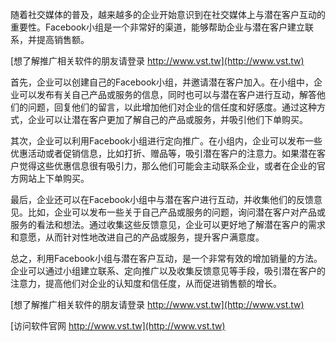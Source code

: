 随着社交媒体的普及，越来越多的企业开始意识到在社交媒体上与潜在客户互动的重要性。Facebook小组是一个非常好的渠道，能够帮助企业与潜在客户建立联系，并提高销售额。

[想了解推广相关软件的朋友请登录 http://www.vst.tw](http://www.vst.tw)

首先，企业可以创建自己的Facebook小组，并邀请潜在客户加入。在小组中，企业可以发布有关自己产品或服务的信息，同时也可以与潜在客户进行互动，解答他们的问题，回复他们的留言，以此增加他们对企业的信任度和好感度。通过这种方式，企业可以让潜在客户更加了解自己的产品或服务，并吸引他们下单购买。

其次，企业可以利用Facebook小组进行定向推广。在小组内，企业可以发布一些优惠活动或者促销信息，比如打折、赠品等，吸引潜在客户的注意力。如果潜在客户觉得这些优惠信息很有吸引力，那么他们可能会主动联系企业，或者在企业的官方网站上下单购买。

最后，企业还可以在Facebook小组中与潜在客户进行互动，并收集他们的反馈意见。比如，企业可以发布一些关于自己产品或服务的问题，询问潜在客户对产品或服务的看法和想法。通过收集这些反馈意见，企业可以更好地了解潜在客户的需求和意愿，从而针对性地改进自己的产品或服务，提升客户满意度。

总之，利用Facebook小组与潜在客户互动，是一个非常有效的增加销量的方法。企业可以通过小组建立联系、定向推广以及收集反馈意见等手段，吸引潜在客户的注意力，提高他们对企业的认知度和信任度，从而促进销售额的增长。

[想了解推广相关软件的朋友请登录 http://www.vst.tw](http://www.vst.tw)


[访问软件官网 http://www.vst.tw](http://www.vst.tw)
